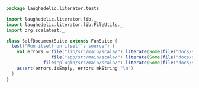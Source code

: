
```scala
package laughedelic.literator.tests

import laughedelic.literator.lib._
import laughedelic.literator.lib.FileUtils._
import org.scalatest._

class SelfDocumentSuite extends FunSuite {
  test("Run itself on itself's source") {
    val errors = file("lib/src/main/scala/").literate(Some(file("docs/src/lib"))) ++
                 file("app/src/main/scala/").literate(Some(file("docs/src/app"))) ++
              file("plugin/src/main/scala/").literate(Some(file("docs/src/plugin")))
    assert(errors.isEmpty, errors mkString "\n")
  }
}

```




[main/scala/FileUtils.scala]: ../../main/scala/FileUtils.scala.md
[main/scala/LanguageMap.scala]: ../../main/scala/LanguageMap.scala.md
[main/scala/LiteratorParsers.scala]: ../../main/scala/LiteratorParsers.scala.md
[main/scala/package.scala]: ../../main/scala/package.scala.md
[main/scala/Readme.md]: ../../main/scala/Readme.md.md
[test/scala/Test.scala]: Test.scala.md